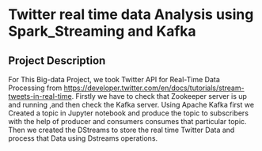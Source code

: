 # Twitter real time data Analysis using Spark_Streaming and Kafka

## Project Description
For This Big-data Project, we took Twitter API for Real-Time Data Processing from https://developer.twitter.com/en/docs/tutorials/stream-tweets-in-real-time.
Firstly we have to check that Zookeeper server is up and running ,and then check the Kafka server.
Using Apache Kafka first we Created a topic in Jupyter notebook and produce the topic to subscribers with the help of producer and consumers consumes that particular topic. 
Then we created the DStreams to store the real time Twitter Data and process that Data using Dstreams operations.
